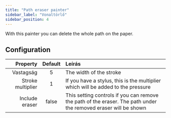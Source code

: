 ```yaml
---
title: "Path eraser painter"
sidebar_label: "Vonaltörlő"
sidebar_position: 4
---
```



With this painter you can delete the whole path on the paper.

## Configuration

|          Property | Default | Leírás                                                                                                          |
| -----------------:|:-------:|:--------------------------------------------------------------------------------------------------------------- |
|         Vastagság |    5    | The width of the stroke                                                                                         |
| Stroke multiplier |    1    | If you have a stylus, this is the multiplier which will be added to the pressure                                |
|    Include eraser |  false  | This setting controls if you can remove the path of the eraser. The path under the removed eraser will be shown |
